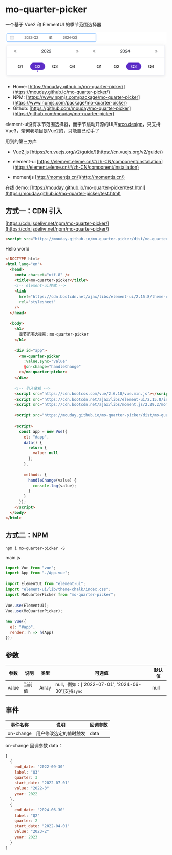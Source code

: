 # mo-quarter-picker

一个基于 Vue2 和 ElementUI 的季节范围选择器

![](public/static/demo.png)

- Home: [https://mouday.github.io/mo-quarter-picker/](https://mouday.github.io/mo-quarter-picker/)
- NPM: [https://www.npmjs.com/package/mo-quarter-picker](https://www.npmjs.com/package/mo-quarter-picker)
- Github: [https://github.com/mouday/mo-quarter-picker](https://github.com/mouday/mo-quarter-picker)

element-ui没有季节范围选择器，而字节跳动开源的UI库[arco.design](https://arco.design/vue/component/date-picker)，只支持Vue3，奈何老项目是Vue2的，只能自己动手了

用到的第三方库

- Vue2.js [https://cn.vuejs.org/v2/guide/](https://cn.vuejs.org/v2/guide/)

- element-ui [https://element.eleme.cn/#/zh-CN/component/installation](https://element.eleme.cn/#/zh-CN/component/installation)

- momentjs [http://momentjs.cn/](http://momentjs.cn/)

在线 demo: [https://mouday.github.io/mo-quarter-picker/test.html](https://mouday.github.io/mo-quarter-picker/test.html)

## 方式一：CDN 引入

[https://cdn.jsdelivr.net/npm/mo-quarter-picker/](https://cdn.jsdelivr.net/npm/mo-quarter-picker/)

```html
<script src="https://mouday.github.io/mo-quarter-picker/dist/mo-quarter-picker.min.js"></script>
```

Hello world

```html
<!DOCTYPE html>
<html lang="en">
  <head>
    <meta charset="utf-8" />
    <title>mo-quarter-picker</title>
    <!-- element-ui样式 -->
    <link
      href="https://cdn.bootcdn.net/ajax/libs/element-ui/2.15.8/theme-chalk/index.min.css"
      rel="stylesheet"
    />
  </head>

  <body>
    <h1>
      季节范围选择器：mo-quarter-picker
    </h1>

    <div id="app">
      <mo-quarter-picker
        :value.sync="value"
        @on-change="handleChange"
      ></mo-quarter-picker>
    </div>

    <!-- 引入依赖 -->
    <script src="https://cdn.bootcss.com/vue/2.6.10/vue.min.js"></script>
    <script src="https://cdn.bootcdn.net/ajax/libs/element-ui/2.15.8/index.min.js"></script>
    <script src="https://cdn.bootcdn.net/ajax/libs/moment.js/2.29.2/moment.min.js"></script>

    <script src="https://mouday.github.io/mo-quarter-picker/dist/mo-quarter-picker.min.js"></script>

    <script>
      const app = new Vue({
        el: "#app",
        data() {
          return {
            value: null
          };
        },

        methods: {
          handleChange(value) {
            console.log(value);
          }
        }
      });
    </script>
  </body>
</html>
```

## 方式二：NPM

```
npm i mo-quarter-picker -S
```

main.js

```js
import Vue from "vue";
import App from "./App.vue";

import ElementUI from "element-ui";
import "element-ui/lib/theme-chalk/index.css";
import MoQuarterPicker from "mo-quarter-picker";

Vue.use(ElementUI);
Vue.use(MoQuarterPicker);

new Vue({
  el: "#app",
  render: h => h(App)
});
```

## 参数

| 参数  | 说明   | 类型  | 可选值                                   | 默认值 |
| ----- | ------ | ----- | ---------------------------------------- | ------ |
| value | 当前值 | Array | null，例如：['2022-07-01', '2024-06-30']支持`sync` | null   |

## 事件

| 事件名称  | 说明                   | 回调参数 |
| --------- | ---------------------- | -------- |
| on-change | 用户修改选定的值时触发 | data     |

on-change 回调参数 data：

```js
[
  {
    end_date: "2022-09-30"
    label: "Q3"
    quarter: 3
    start_date: "2022-07-01"
    value: "2022-3"
    year: 2022
  },
  {
    end_date: "2024-06-30"
    label: "Q2"
    quarter: 2
    start_date: "2022-04-01"
    value: "2023-2"
    year: 2023
  }
]
```
